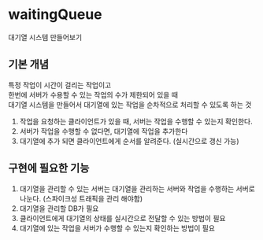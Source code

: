 # waitingQueue
대기열 시스템 만들어보기

## 기본 개념
특정 작업이 시간이 걸리는 작업이고  
한번에 서버가 수용할 수 있는 작업의 수가 제한되어 있을 때  
대기열 시스템을 만들어서 대기열에 있는 작업을 순차적으로 처리할 수 있도록 하는 것  

1. 작업을 요청하는 클라이언트가 있을 때, 서버는 작업을 수행할 수 있는지 확인한다.   
2. 서버가 작업을 수행할 수 없다면, 대기열에 작업을 추가한다
3. 대기열에 추가 되면 클라이언트에게 순서를 알려준다. (실시간으로 갱신 가능)

## 구현에 필요한 기능

1. 대기열을 관리할 수 있는 서버는 대기열을 관리하는 서버와 작업을 수행하는 서버로 나눈다. (스파이크성 트래픽을 관리 해야함)  
2. 대기열을 관리할 DB가 필요
3. 클라이언트에게 대기열의 상태를 실시간으로 전달할 수 있는 방법이 필요
4. 대기열에 있는 작업을 서버가 수행할 수 있는지 확인하는 방법이 필요
